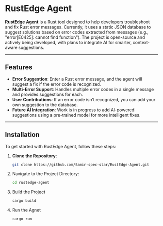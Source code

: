 # RustEdge Agent

**RustEdge Agent** is a Rust tool designed to help developers troubleshoot and fix Rust error messages. Currently, it uses a static JSON database to suggest solutions based on error codes extracted from messages (e.g., "error[E0425]: cannot find function"). The project is open-source and actively being developed, with plans to integrate AI for smarter, context-aware suggestions.

---

## Features
- **Error Suggestion**: Enter a Rust error message, and the agent will suggest a fix if the error code is recognized.
- **Multi-Error Support**: Handles multiple error codes in a single message and provides suggestions for each.
- **User Contributions**: If an error code isn’t recognized, you can add your own suggestion to the database.
- **Future AI Integration**: Work is in progress to add AI-powered suggestions using a pre-trained model for more intelligent fixes.

---

## Installation
To get started with RustEdge Agent, follow these steps:

1. **Clone the Repository**:
   ```bash
   git clone https://github.com/Samir-spec-star/RustEdge-Agent.git
2. Navigate to the Project Directory:
   ```bash
   cd rustedge-agent
3. Build the Project
   ```bash
   cargo build
5. Run the Agnet
   ```bash
   cargo run
   
